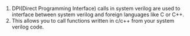1. DPI(Direct Programming Interface) calls in system verilog are used to interface between system verilog and foreign languages like C or C++.
2. This allows you to call functions written in c/c++ from your system verilog code.
